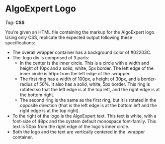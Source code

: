 # AlgoExpert Logo

_Tag_: **CSS**

You're given an HTML file containing the markup for the AlgoExpert logo. Using only CSS, replicate the expected output following these specifications:

- The overall wrapper container has a background color of #02203C.
- The .logo div is comprised of 3 parts:
  - In the center is the inner circle. This is a circle with a width and height of 10px and a solid, white, 5px border. The left edge of the inner circle is 50px from the left edge of the .wrapper.
  - The first ring has a width of 100px, a height of 30px, and a border-radius of 50%. It also has a solid, white, 5px border. This ring is rotated so that the left edge is at the top left, and the right edge is at the bottom right.
  - The second ring is the same as the first ring, but it is rotated in the opposite direction (that is the left edge is at the bottom left and the right edge is at the top right).
- To the right of the logo is the AlgoExpert text. This text is white, with a font-size of 48px and the system default monospace font-family. This text is 50px from the right edge of the logo's inner circle.
- Both the logo and the text are vertically centered in the .wrapper container.
